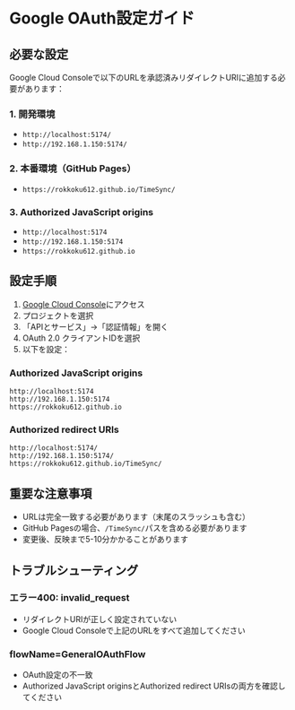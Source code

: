 # Google OAuth設定ガイド

## 必要な設定

Google Cloud Consoleで以下のURLを承認済みリダイレクトURIに追加する必要があります：

### 1. 開発環境
- `http://localhost:5174/`
- `http://192.168.1.150:5174/`

### 2. 本番環境（GitHub Pages）
- `https://rokkoku612.github.io/TimeSync/`

### 3. Authorized JavaScript origins
- `http://localhost:5174`
- `http://192.168.1.150:5174`
- `https://rokkoku612.github.io`

## 設定手順

1. [Google Cloud Console](https://console.cloud.google.com/)にアクセス
2. プロジェクトを選択
3. 「APIとサービス」→「認証情報」を開く
4. OAuth 2.0 クライアントIDを選択
5. 以下を設定：

### Authorized JavaScript origins
```
http://localhost:5174
http://192.168.1.150:5174
https://rokkoku612.github.io
```

### Authorized redirect URIs
```
http://localhost:5174/
http://192.168.1.150:5174/
https://rokkoku612.github.io/TimeSync/
```

## 重要な注意事項

- URLは完全一致する必要があります（末尾のスラッシュも含む）
- GitHub Pagesの場合、`/TimeSync/`パスを含める必要があります
- 変更後、反映まで5-10分かかることがあります

## トラブルシューティング

### エラー400: invalid_request
- リダイレクトURIが正しく設定されていない
- Google Cloud Consoleで上記のURLをすべて追加してください

### flowName=GeneralOAuthFlow
- OAuth設定の不一致
- Authorized JavaScript originsとAuthorized redirect URIsの両方を確認してください